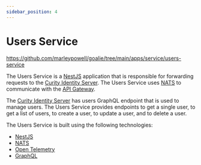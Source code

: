 ```yaml
---
sidebar_position: 4
---
```


# Users Service
https://github.com/marleypowell/goalie/tree/main/apps/service/users-service

The Users Service is a [NestJS](https://nestjs.com/) application that is responsible for forwarding requests to the [Curity Identity Server](#curity-identity-server). The Users Service uses [NATS](https://nats.io/) to communicate with the [API Gateway](#api-gateway).

The [Curity Identity Server](#curity-identity-server) has users GraphQL endpoint that is used to manage users. The Users Service provides endpoints to get a single user, to get a list of users, to create a user, to update a user, and to delete a user.

The Users Service is built using the following technologies:
- [NestJS](https://nestjs.com/)
- [NATS](https://nats.io/)
- [Open Telemetry](https://opentelemetry.io/)
- [GraphQL](https://graphql.org/)
